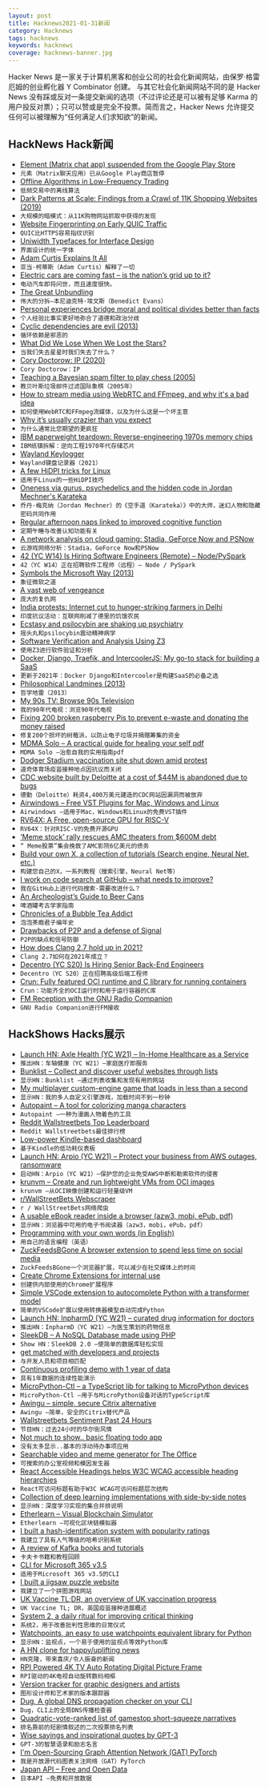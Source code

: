 ```yaml
---
layout: post
title: Hacknews2021-01-31新闻
category: Hacknews
tags: hacknews
keywords: hacknews
coverage: hacknews-banner.jpg
---
```


Hacker News 是一家关于计算机黑客和创业公司的社会化新闻网站，由保罗·格雷厄姆的创业孵化器 Y Combinator 创建。
与其它社会化新闻网站不同的是 Hacker News 没有踩或反对一条提交新闻的选项（不过评论还是可以被有足够 Karma 的用户投反对票）；只可以赞或是完全不投票。简而言之，Hacker News 允许提交任何可以被理解为“任何满足人们求知欲”的新闻。

## HackNews Hack新闻


- [Element (Matrix chat app) suspended from the Google Play Store](https://twitter.com/element_hq/status/1355290296947499013)
- `元素（Matrix聊天应用）已从Google Play商店暂停`
- [Offline Algorithms in Low-Frequency Trading](https://queue.acm.org/detail.cfm?id=3448307)
- `低频交易中的离线算法`
- [Dark Patterns at Scale: Findings from a Crawl of 11K Shopping Websites (2019)](https://webtransparency.cs.princeton.edu/dark-patterns/)
- `大规模的暗模式：从11K购物网站抓取中获得的发现`
- [Website Fingerprinting on Early QUIC Traffic](https://arxiv.org/abs/2101.11871)
- `QUIC比HTTPS容易指纹识别`
- [Uniwidth Typefaces for Interface Design](https://uxdesign.cc/uniwidth-typefaces-for-interface-design-b6e8078dc0f7)
- `界面设计的统一字体`
- [Adam Curtis Explains It All](https://www.newyorker.com/news/letter-from-the-uk/adam-curtis-explains-it-all)
- `亚当·柯蒂斯（Adam Curtis）解释了一切`
- [Electric cars are coming fast – is the nation’s grid up to it?](https://www.nytimes.com/2021/01/29/climate/gm-electric-cars-power-grid.html)
- `电动汽车即将问世，而且速度很快。`
- [The Great Unbundling](https://www.ben-evans.com/presentations)
- `伟大的分拆–本尼迪克特·埃文斯（Benedict Evans）`
- [Personal experiences bridge moral and political divides better than facts](https://www.pnas.org/content/118/6/e2008389118)
- `个人经验比事实更好地弥合了道德和政治分歧`
- [Cyclic dependencies are evil (2013)](https://fsharpforfunandprofit.com/posts/cyclic-dependencies/)
- `循环依赖是邪恶的`
- [What Did We Lose When We Lost the Stars?](https://theconvivialsociety.substack.com/p/what-did-we-lose-when-we-lost-the)
- `当我们失去星星时我们失去了什么？`
- [Cory Doctorow: IP (2020)](https://locusmag.com/2020/09/cory-doctorow-ip)
- `Cory Doctorow：IP`
- [Teaching a Bayesian spam filter to play chess (2005)](http://dbacl.sourceforge.net/spam_chess-1.html)
- `教贝叶斯垃圾邮件过滤国际象棋（2005年）`
- [How to stream media using WebRTC and FFmpeg, and why it's a bad idea](https://blog.maxwellgale.com/2021/01/30/streaming-video-over-webrtc-using-ffmpeg/)
- `如何使用WebRTC和FFmpeg流媒体，以及为什么这是一个坏主意`
- [Why it’s usually crazier than you expect](https://www.collaborativefund.com/blog/crazy/)
- `为什么通常比您期望的更疯狂`
- [IBM paperweight teardown: Reverse-engineering 1970s memory chips](https://www.righto.com/2021/01/ibm-paperweight-teardown-reverse.html)
- `IBM纸镇拆解：逆向工程1970年代存储芯片`
- [Wayland Keylogger](https://github.com/Aishou/wayland-keylogger)
- `Wayland键盘记录器（2021）`
- [A few HiDPI tricks for Linux](https://blog.yossarian.net/2020/12/24/A-few-HiDPI-tricks-for-Linux)
- `适用于Linux的一些HiDPI技巧`
- [Oneness via gurus, psychedelics and the hidden code in Jordan Mechner's Karateka](https://schmud.de/posts/2020-12-16-be-here-now.html)
- `乔丹·梅克纳（Jordan Mechner）的《空手道（Karateka）》中的大师，迷幻人物和隐藏密码共同作用`
- [Regular afternoon naps linked to improved cognitive function](https://www.sciencefocus.com/the-human-body/afternoon-naps-linked-to-improved-cognitive-function/)
- `定期午睡与改善认知功能有关`
- [A network analysis on cloud gaming: Stadia, GeForce Now and PSNow](https://arxiv.org/abs/2012.06774)
- `云游戏网络分析：Stadia，GeForce Now和PSNow`
- [42 (YC W14) Is Hiring Software Engineers (Remote) – Node/PySpark](https://weworkremotely.com/remote-jobs/42-technologies-software-engineer-full-time-remote)
- `42（YC W14）正在招聘软件工程师（远程）– Node / PySpark`
- [Symbols the Microsoft Way (2013)](https://randomascii.wordpress.com/2013/03/09/symbols-the-microsoft-way/)
- `象征微软之道`
- [A vast web of vengeance](https://www.nytimes.com/2021/01/30/technology/change-my-google-results.html)
- `庞大的复仇网`
- [India protests: Internet cut to hunger-striking farmers in Delhi](https://www.bbc.co.uk/news/world-asia-india-55872480)
- `印度抗议活动：互联网削减了德里的饥饿农民`
- [Ecstasy and psilocybin are shaking up psychiatry](https://www.nature.com/articles/d41586-021-00187-9)
- `摇头丸和psilocybin震动精神病学`
- [Software Verification and Analysis Using Z3](https://research.nccgroup.com/2021/01/29/software-verification-and-analysis-using-z3/)
- `使用Z3进行软件验证和分析`
- [Docker, Django, Traefik, and IntercoolerJS: My go-to stack for building a SaaS](https://www.simplecto.com/docker-django-traefik-intercoolerjs-is-my-stack-for-2021/)
- `更新于2021年：Docker Django和Intercooler是构建SaaS的必备之选`
- [Philosophical Landmines (2013)](https://www.lesswrong.com/posts/L4HQ3gnSrBETRdcGu/philosophical-landmines)
- `哲学地雷（2013）`
- [My 90s TV: Browse 90s Television](https://my90stv.com)
- `我的90年代电视：浏览90年代电视`
- [Fixing 200 broken raspberry Pis to prevent e-waste and donating the money raised](https://blog.jmdawson.co.uk/i-bought-200-raspberry-pi-model-bs-and-im-going-to-fix-them-part-4/)
- `修复200个损坏的树莓派，以防止电子垃圾并捐赠筹集的资金`
- [MDMA Solo – A practical guide for healing your self pdf](https://ia902906.us.archive.org/5/items/mdmasolo/MDMA%20solo.pdf)
- `MDMA Solo –治愈自我的实用指南pdf`
- [Dodger Stadium vaccination site shut down amid protest](https://www.latimes.com/california/story/2021-01-30/dodger-stadiums-covid-19-vaccination-site-shutdown-after-dozens-of-protesters-gather-at-entrance)
- `道奇体育场疫苗接种地点因抗议而关闭`
- [CDC website built by Deloitte at a cost of $44M is abandoned due to bugs](https://www.technologyreview.com/2021/01/30/1017086/cdc-44-million-vaccine-data-vams-problems/)
- `德勤（Deloitte）耗资4,400万美元建造的CDC网站因漏洞而被放弃`
- [Airwindows – Free VST Plugins for Mac, Windows and Linux](http://www.airwindows.com/vsts/)
- `Airwindows –适用于Mac，Windows和Linux的免费VST插件`
- [RV64X: A Free, open-source GPU for RISC-V](https://www.eetimes.com/rv64x-a-free-open-source-gpu-for-risc-v/)
- `RV64X：针对RISC-V的免费开源GPU`
- [‘Meme stock’ rally rescues AMC theaters from $600M debt](https://www.polygon.com/movies/2021/1/29/22256360/amc-stock-price-reddit-rally-robinhood-debt-conversion)
- `“ Meme股票”集会挽救了AMC影院6亿美元的债务`
- [Build your own X, a collection of tutorials (Search engine, Neural Net, etc.)](https://github.com/danistefanovic/build-your-own-x)
- `构建您自己的X，一系列教程（搜索引擎，Neural Net等）`
- [I work on code search at GitHub – what needs to improve?](https://twitter.com/JnBrymn/status/1355654689652690953)
- `我在GitHub上进行代码搜索-需要改进什么？`
- [An Archeologist’s Guide to Beer Cans](https://daily.jstor.org/an-archeologists-guide-to-beer-cans/)
- `啤酒罐考古学家指南`
- [Chronicles of a Bubble Tea Addict](https://www.newyorker.com/culture/personal-history/chronicles-of-a-bubble-tea-addict)
- `泡泡茶瘾君子编年史`
- [Drawbacks of P2P and a defense of Signal](https://changelog.complete.org/archives/10216-the-hidden-drawbacks-of-p2p-and-a-defense-of-signal)
- `P2P的缺点和信号防御`
- [How does Clang 2.7 hold up in 2021?](https://gist.github.com/zeux/3ce4fcc3a43072b4315abde95319ecb6)
- `Clang 2.7如何在2021年成立？`
- [Decentro (YC S20) Is Hiring Senior Back-End Engineers](https://www.workatastartup.com/jobs/21940)
- `Decentro（YC S20）正在招聘高级后端工程师`
- [Crun: Fully featured OCI runtime and C library for running containers](https://github.com/containers/crun)
- `Crun：功能齐全的OCI运行时和用于运行容器的C库`
- [FM Reception with the GNU Radio Companion](https://www.nutsvolts.com/magazine/article/fm-reception-with-the-gnu-radio-companion)
- `GNU Radio Companion进行FM接收`


## HackShows Hacks展示

- [Launch HN: Axle Health (YC W21) – In-Home Healthcare as a Service](item?id=25930061)
- `推出HN：车轴健康（YC W21）–家庭医疗即服务`
- [ Bunklist – Collect and discover useful websites through lists](https://bunklist.com)
- `显示HN：Bunklist –通过列表收集和发现有用的网站`
- [ My multiplayer custom-engine game that loads in less than a second](http://vnav.io)
- `显示HN：我的多人自定义引擎游戏，加载时间不到一秒钟`
- [ Autopaint – A tool for colorizing manga characters](https://creart.innovrepublic.com/)
- `Autopaint –一种为漫画人物着色的工具`
- [ Reddit Wallstreetbets Top Leaderboard](https://stonks.news/wsb/summary/)
- `Reddit Wallstreetbets最佳排行榜`
- [ Low-power Kindle-based dashboard](https://github.com/pascalw/kindle-dash)
- `基于Kindle的低功耗仪表板`
- [Launch HN: Arpio (YC W21) – Protect your business from AWS outages, ransomware](item?id=25941082)
- `启动HN：Arpio（YC W21）–保护您的企业免受AWS中断和勒索软件的侵害`
- [ krunvm – Create and run lightweight VMs from OCI images](https://github.com/slp/krunvm/)
- `krunvm –从OCI映像创建和运行轻量级VM`
- [ r/WallStreetBets Webscraper](https://github.com/rmcsqrd/yolo-scrape)
- `r / WallStreetBets网络爬虫`
- [ A usable eBook reader inside a browser (azw3, mobi, ePub, pdf)](https://www.loudreader.com)
- `显示HN：浏览器中可用的电子书阅读器（azw3，mobi，ePub，pdf）`
- [ Programming with your own words (in English)](item?id=25945567)
- `用自己的语言编程（英语）`
- [ ZuckFeedsBGone A browser extension to spend less time on social media](https://github.com/lawrencehook/ZuckFeedsBGone)
- `ZuckFeedsBGone一个浏览器扩展，可以减少在社交媒体上的时间`
- [ Create Chrome Extensions for internal use](https://extension.dev)
- `创建供内部使用的Chrome扩展程序`
- [ Simple VSCode extension to autocomplete Python with a transformer model](item?id=25952573)
- `简单的VSCode扩展以使用转换器模型自动完成Python`
- [Launch HN: InpharmD (YC W21) – curated drug information for doctors](item?id=25957775)
- `推出HN：InpharmD（YC W21）–为医生策划的药物信息`
- [ SleekDB – A NoSQL Database made using PHP](https://sleekdb.github.io/)
- `Show HN：SleekDB 2.0 –使简单的数据库轻松实现`
- [ get matched with developers and projects](https://connectdome.com)
- `与开发人员和项目相匹配`
- [ Continuous profiling demo with 1 year of data](https://demo.pyroscope.io/?name=hotrod.golang.driver%7B%7D&from=now-1y)
- `具有1年数据的连续性能演示`
- [ MicroPython-Ctl – a TypeScript lib for talking to MicroPython devices](https://www.metachris.com/2021/01/micropython-ctl-a-typescript-library-for-talking-to-micropython-devices/)
- `MicroPython-Ctl –用于与MicroPython设备对话的TypeScript库`
- [ Awingu – simple, secure Citrix alternative](https://www.awingu.com)
- `Awingu –简单，安全的Citrix替代产品`
- [ Wallstreetbets Sentiment Past 24 Hours](https://wsbsentiment.io/)
- `节目HN：过去24小时的华尔街风情`
- [ Not much to show.. basic floating todo app](https://github.com/soheil/NoteTop)
- `没有太多显示..基本的浮动待办事项应用`
- [ Searchable video and meme generator for The Office](https://www.mikescerealshack.co)
- `可搜索的办公室视频和模因发生器`
- [ React Accessible Headings helps W3C WCAG accessible heading hierarchies](https://www.npmjs.com/package/react-accessible-headings)
- `React可访问标题有助于W3C WCAG可访问标题层次结构`
- [ Collection of deep learning implementations with side-by-side notes](https://nn.labml.ai)
- `显示HN：深度学习实现的集合并排说明`
- [ Etherlearn – Visual Blockchain Simulator](https://etherlearn.cryptizens.io)
- `Etherlearn –可视化区块链模拟器`
- [ I built a hash-identification system with popularity ratings](https://github.com/HashPals/Name-That-Hash)
- `我建立了具有人气等级的哈希识别系统`
- [ A review of Kafka books and tutorials](https://stambros.medium.com/the-ultimate-knowledge-trove-2bed285dc23e)
- `卡夫卡书籍和教程回顾`
- [ CLI for Microsoft 365 v3.5](https://developer.microsoft.com/en-us/microsoft-365/blogs/cli-microsoft-365-3-5/)
- `适用于Microsoft 365 v3.5的CLI`
- [ I built a jigsaw puzzle website](https://puzzlepanda.com)
- `我建立了一个拼图游戏网站`
- [ UK Vaccine TL;DR, an overview of UK vaccination progress](https://vaxtldr.uk/)
- `UK Vaccine TL; DR，英国疫苗接种进展概述`
- [ System 2, a daily ritual for improving critical thinking](https://www.gosystem2.com/)
- `系统2，用于改善批判性思维的日常仪式`
- [ Watchpoints, an easy to use watchpoints equivalent library for Python](https://github.com/gaogaotiantian/watchpoints)
- `显示HN：监视点，一个易于使用的监视点等效Python库`
- [ A HN clone for happy/uplifting news](https://www.happinews.co/)
- `HN克隆，带来喜庆/令人振奋的新闻`
- [ RPI Powered 4K TV Auto Rotating Digital Picture Frame](https://www.youtube.com/watch?v=iV8g9ow1waU)
- `RPI驱动的4K电视自动旋转数码相框`
- [ Version tracker for graphic designers and artists](https://www.snowtrack.io/)
- `图形设计师和艺术家的版本跟踪器`
- [ Dug, A global DNS propagation checker on your CLI](http://github.com/unfrl/dug/)
- `Dug，CLI上的全局DNS传播检查器`
- [ Quadratic-vote-ranked list of gamestop short-squeeze narratives](https://knovigator.com/quest/gamestop-wallstreetbets-GME-robinhood-narratives-4o62ex4g)
- `排名靠前的短剧情叙述的二次投票排名列表`
- [ Wise sayings and inspirational quotes by GPT-3](https://twitter.com/Wisdom1Original)
- `GPT-3的智慧语录和励志名言`
- [ I'm Open-Sourcing Graph Attention Network (GAT) PyTorch](https://github.com/gordicaleksa/pytorch-GAT)
- `我是开放源代码图表关注网络（GAT）PyTorch`
- [ Japan API – Free and Open Data](https://japan-api.github.io/docs/)
- `日本API –免费和开放数据`


